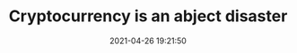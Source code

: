 ---
date: 2021-04-26 19:21:50
link:
  source: pocket
  source_url: https://getpocket.com
  text: Cryptocurrency is an abject disaster
  url: https://drewdevault.com/2021/04/26/Cryptocurrency-is-a-disaster.html
source: pocket
syndicated:
- type: pocket
  url: https://drewdevault.com/2021/04/26/Cryptocurrency-is-a-disaster.html
- type: mastodon
  url: https://mastodon.technology/users/roytang/statuses/106133286010811481
- type: twitter
  url: https://twitter.com/roytang/statuses/1386764616919748613/
title: Cryptocurrency is an abject disaster
---